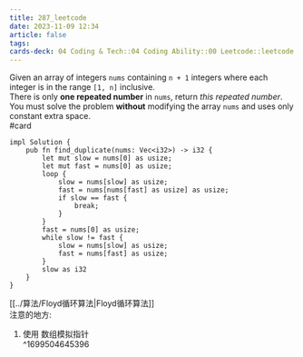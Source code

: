 ```yaml
---
title: 287_leetcode
date: 2023-11-09 12:34
article: false
tags: 
cards-deck: 04 Coding & Tech::04 Coding Ability::00 Leetcode::leetcode
---
```


Given an array of integers `nums` containing `n + 1` integers where each integer is in the range `[1, n]` inclusive.  
There is only **one repeated number** in `nums`, return _this repeated number_.  
You must solve the problem **without** modifying the array `nums` and uses only constant extra space.  
#card
```
impl Solution {
    pub fn find_duplicate(nums: Vec<i32>) -> i32 {
        let mut slow = nums[0] as usize;
        let mut fast = nums[0] as usize;
        loop {
            slow = nums[slow] as usize;
            fast = nums[nums[fast] as usize] as usize;
            if slow == fast {
                break;
            }
        }
        fast = nums[0] as usize;
        while slow != fast {
            slow = nums[slow] as usize;
            fast = nums[fast] as usize;
        }
        slow as i32
    }
}
```
[[../算法/Floyd循环算法|Floyd循环算法]]  
注意的地方:
1. 使用 数组模拟指针  
^1699504645396
